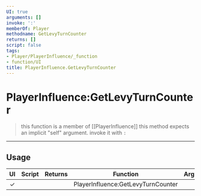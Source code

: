 ```yaml
---
UI: true
arguments: []
invoke: ':'
memberOf: Player
methodname: GetLevyTurnCounter
returns: []
script: false
tags:
- Player/PlayerInfluence/_function
- function/UI
title: PlayerInfluence.GetLevyTurnCounter
---
```

# PlayerInfluence:GetLevyTurnCounter
> this function is a member of [[PlayerInfluence]]
> this method expects an implicit "self" argument. invoke it with `:`
-----
## Usage
|  UI | Script | Returns | Function | Arguments |
|:---:|:------:|-------:|:--------:|:---------|
|✓| ||PlayerInfluence:GetLevyTurnCounter||
